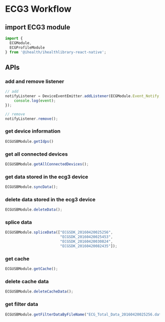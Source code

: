 # ECG3 Workflow

## import ECG3 module

```js
import {
  ECGModule,
  ECGProfileModule
} from '@ihealth/ihealthlibrary-react-native';
```

## APIs

### add and remove listener

```js
// add
notifyListener = DeviceEventEmitter.addListener(ECGModule.Event_Notify,  (event) => {
    console.log(event);
});

// remove
notifyListener.remove();
```

### get device information

```js
ECGUSBModule.getIdps()
```

### get all connected devices

```js
ECGUSBModule.getAllConnectedDevices();
```

### get data stored in the ecg3 device

```js
ECGUSBModule.syncData();
```

### delete data stored in the ecg3 device

```js
ECGUSBModule.deleteData();
```

### splice data

```js
ECGUSBModule.spliceData(["ECGSDK_20160420025256",
                         "ECGSDK_20160420025453",
                         "ECGSDK_20160420030824",
                         "ECGSDK_20160420082435"]);
```

### get cache

```js
ECGUSBModule.getCache();
```

### delete cache data

```js
ECGUSBModule.deleteCacheData();
```

### get filter data

```js
ECGUSBModule.getFilterDataByFileName("ECG_Total_Data_20160420025256.dat","ECG_Total_Mark_20160420025256.txt");
```

